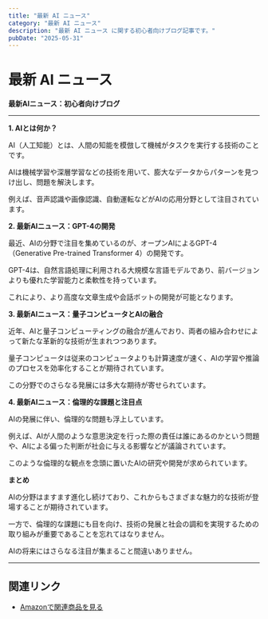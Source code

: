```yaml
---
title: "最新 AI ニュース"
category: "最新 AI ニュース"
description: "最新 AI ニュース に関する初心者向けブログ記事です。"
pubDate: "2025-05-31"
---
```


# 最新 AI ニュース

**最新AIニュース：初心者向けブログ**

---

**1. AIとは何か？**

AI（人工知能）とは、人間の知能を模倣して機械がタスクを実行する技術のことです。

AIは機械学習や深層学習などの技術を用いて、膨大なデータからパターンを見つけ出し、問題を解決します。

例えば、音声認識や画像認識、自動運転などがAIの応用分野として注目されています。



**2. 最新AIニュース：GPT-4の開発**

最近、AIの分野で注目を集めているのが、オープンAIによるGPT-4（Generative Pre-trained Transformer 4）の開発です。

GPT-4は、自然言語処理に利用される大規模な言語モデルであり、前バージョンよりも優れた学習能力と柔軟性を持っています。

これにより、より高度な文章生成や会話ボットの開発が可能となります。



**3. 最新AIニュース：量子コンピュータとAIの融合**

近年、AIと量子コンピューティングの融合が進んでおり、両者の組み合わせによって新たな革新的な技術が生まれつつあります。

量子コンピュータは従来のコンピュータよりも計算速度が速く、AIの学習や推論のプロセスを効率化することが期待されています。

この分野でのさらなる発展には多大な期待が寄せられています。



**4. 最新AIニュース：倫理的な課題と注目点**

AIの発展に伴い、倫理的な問題も浮上しています。

例えば、AIが人間のような意思決定を行った際の責任は誰にあるのかという問題や、AIによる偏った判断が社会に与える影響などが議論されています。

このような倫理的な観点を念頭に置いたAIの研究や開発が求められています。



**まとめ**

AIの分野はますます進化し続けており、これからもさまざまな魅力的な技術が登場することが期待されています。

一方で、倫理的な課題にも目を向け、技術の発展と社会の調和を実現するための取り組みが重要であることを忘れてはなりません。

AIの将来にはさらなる注目が集まること間違いありません。



---

## 関連リンク

- [Amazonで関連商品を見る](https://www.amazon.co.jp/s?k=%E6%9C%80%E6%96%B0+AI+%E3%83%8B%E3%83%A5%E3%83%BC%E3%82%B9&tag=autowritehubai-22)
